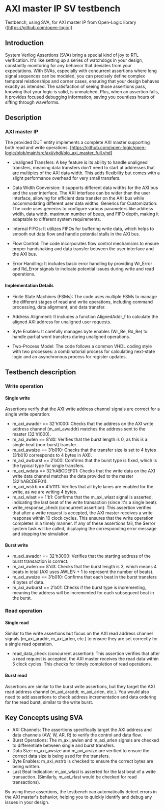 # AXI master IP SV testbench
Testbench, using SVA, for AXI master IP from Open-Logic library ([https://github.com/open-logic]). 

## Introduction
System Verilog Assertions (SVA) bring a special kind of joy to RTL verification. It's like setting up a series of watchdogs in your design, constantly monitoring for any behavior that deviates from your expectations. With SVAs, especially with concurrent assertions where long signal sequences can be modeled, you can precisely define complex temporal relationships and corner cases, ensuring that your design behaves exactly as intended. The satisfaction of seeing those assertions pass, knowing that your logic is solid, is unmatched. Plus, when an assertion fails, it provides focused debugging information, saving you countless hours of sifting through waveforms.

## Description

### AXI master IP
The provided DUT entity implements a complete AXI master supporting both read and write operations.
[https://github.com/open-logic/open-logic/blob/main/src/axi/vhdl/olo_axi_master_full.vhd]

* Unaligned Transfers: A key feature is its ability to handle unaligned transfers, meaning data transfers don't need to start at addresses that are multiples of the AXI data width. This adds flexibility but comes with a slight performance overhead for very small transfers.

* Data Width Conversion: It supports different data widths for the AXI bus and the user interface. The AXI interface can be wider than the user interface, allowing for efficient data transfer on the AXI bus while accommodating different user data widths.
Generics for Customization: The code uses generics to configure various parameters like address width, data width, maximum number of beats, and FIFO depth, making it adaptable to different system requirements.

* Internal FIFOs: It utilizes FIFOs for buffering write data, which helps to smooth out data flow and handle potential stalls in the AXI bus.

* Flow Control: The code incorporates flow control mechanisms to ensure proper handshaking and data transfer between the user interface and the AXI bus.

* Error Handling: It includes basic error handling by providing Wr_Error and Rd_Error signals to indicate potential issues during write and read operations.

#### Implementation Details

* Finite State Machines (FSMs): The code uses multiple FSMs to manage the different stages of read and write operations, including command processing, data alignment, and data transfer.
  
* Address Alignment: It includes a function AlignedAddr_f to calculate the aligned AXI address for unaligned user requests.
  
* Byte Enables: It carefully manages byte enables (Wr_Be, Rd_Be) to handle partial word transfers during unaligned operations.
  
* Two-Process Model: The code follows a common VHDL coding style with two processes: a combinatorial process for calculating next-state logic and an asynchronous process for register updates.

## Testbench description
### Write operation
#### Single write
Assertions verify that the AXI write address channel signals are correct for a single write operation:

* m_axi_awaddr == 32'h1000: Checks that the address on the AXI write address channel (m_axi_awaddr) matches the address sent to the master (32'h1000).
* m_axi_awlen == 8'd0: Verifies that the burst length is 0, as this is a single beat (non-burst) transfer.
* m_axi_awsize == 3'b010: Checks that the transfer size is set to 4 bytes (3'b010 corresponds to 4 bytes in AXI).
* m_axi_awburst == 2'b00: Confirms that the burst type is fixed, which is the typical type for single transfers.
* m_axi_wdata == 32'hABCDEF01: Checks that the write data on the AXI write data channel matches the data provided to the master (32'hABCDEF01).
* m_axi_wstrb == 4'b1111: Verifies that all byte lanes are enabled for the write, as we are writing 4 bytes.
* m_axi_wlast == 1'b1: Confirms that the m_axi_wlast signal is asserted, indicating the last beat of the write transaction (since it's a single beat).
* write_response_check (concurrent assertion): This assertion verifies that after a write request is accepted, the AXI master receives a write response within 10 clock cycles. This ensures that the write operation completes in a timely manner.
If any of these assertions fail, the $error system task will be called, displaying the corresponding error message and stopping the simulation.

#### Burst write
* m_axi_awaddr == 32'h3000: Verifies that the starting address of the burst transaction is correct.
* m_axi_awlen == 8'd3: Checks that the burst length is 3, which means 4 beats in total (AXI uses AWLEN + 1 to represent the number of beats).
* m_axi_awsize == 3'b010: Confirms that each beat in the burst transfers 4 bytes of data.
* m_axi_awburst == 2'b01: Checks if the burst type is incrementing, meaning the address will be incremented for each subsequent beat in the burst.



### Read operation
#### Single read
Similar to the write assertions but focus on the AXI read address channel signals (m_axi_araddr, m_axi_arlen, etc.) to ensure they are set correctly for a single read operation.
* read_data_check (concurrent assertion): This assertion verifies that after a read request is accepted, the AXI master receives the read data within 5 clock cycles. This checks for timely completion of read operations.

#### Burst read
Assertions are similar to the burst write assertions, but they target the AXI read address channel (m_axi_araddr, m_axi_arlen, etc.). You would also need to add assertions to check address incrementation and data ordering for the read burst, similar to the write burst.

## Key Concepts using SVA

* AXI Channels: The assertions specifically target the AXI address and data channels (AW, W, AR, R) to verify the control and data flow.
* Burst Operations: The m_axi_awlen and m_axi_arlen signals are checked to differentiate between single and burst transfers.
* Data Size: m_axi_awsize and m_axi_arsize are verified to ensure the correct data size is being used for the transfers.
* Byte Enables: m_axi_wstrb is checked to ensure the correct bytes are being written.
* Last Beat Indication: m_axi_wlast is asserted for the last beat of a write transaction. (Similarly, m_axi_rlast would be checked for read transactions).
  
By using these assertions, the testbench can automatically detect errors in the AXI master's behavior, helping you to quickly identify and debug any issues in your design.

